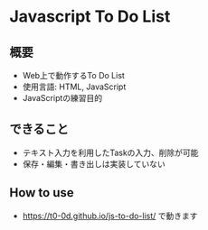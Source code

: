 # Javascript To Do List
## 概要
- Web上で動作するTo Do List
- 使用言語: HTML, JavaScript
- JavaScriptの練習目的
## できること
- テキスト入力を利用したTaskの入力、削除が可能
- 保存・編集・書き出しは実装していない
## How to use
- https://t0-0d.github.io/js-to-do-list/ で動きます
